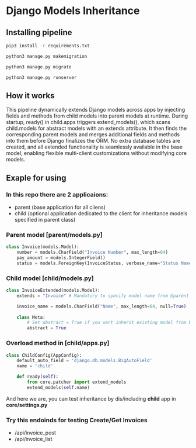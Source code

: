 # Django Models Inheritance

## Installing pipeline
```bash
pip3 install -r requirements.txt

python3 manage.py makemigration

python3 manage.py migrate

python3 manage.py runserver
```

## How it works
This pipeline dynamically extends Django models across apps by injecting fields and methods from child models into parent models at runtime. During startup, ready() in child.apps triggers extend_models(), which scans child.models for abstract models with an extends attribute. It then finds the corresponding parent models and merges additional fields and methods into them before Django finalizes the ORM. No extra database tables are created, and all extended functionality is seamlessly available in the base model, enabling flexible multi-client customizations without modifying core models.

## Exaple for using

### In this repo there are 2 applicaions: 
- parent (base application for all cliens)
- child (optional application dedicated to the client for inheritance models specified in parent class)

### Parent model [**parent/models.py**]
```python
class Invoice(models.Model):
    number = models.CharField("Invoice Number", max_length=64)
    pay_amount = models.IntegerField()
    status = models.ForeignKey(InvoiceStatus, verbose_name="Status Name", on_delete=models.SET_NULL, null=True)
```
### Child model [**child/models.py**]
```python
class InvoiceExtended(models.Model):
    extends = "Invoice" # Mandatory to specify model name from @parent

    invoice_name = models.CharField("Name", max_length=64, null=True)
    
    class Meta:
        # Set abstract = True if you want inherit existing model from base OR don`t specify if you want to create new table in db for model
        abstract = True
```

### Overload method in [**child/apps.py**]
```python
class ChildConfig(AppConfig):
    default_auto_field = 'django.db.models.BigAutoField'
    name = 'child'

    def ready(self):
        from core.patcher import extend_models
        extend_models(self.name)
```

And here we are, you can test inheritance by dis/including **child** app in **core/settings.py**

### Try this endoinds for testing Create/Get Invoices

- /api/invoice_post
- /api/invoice_list
